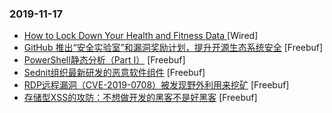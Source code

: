 ### 2019-11-17

* [How to Lock Down Your Health and Fitness Data ](https://www.wired.com/story/health-fitness-data-privacy) [Wired]
* [GitHub 推出“安全实验室”和漏洞奖励计划，提升开源生态系统安全](https://www.freebuf.com/news/220283.html) [Freebuf]
* [PowerShell静态分析（Part I）](https://www.freebuf.com/articles/network/218399.html) [Freebuf]
* [Sednit组织最新研发的恶意软件组件](https://www.freebuf.com/articles/network/216434.html) [Freebuf]
* [RDP远程漏洞（CVE-2019-0708）被发现野外利用来挖矿](https://www.freebuf.com/articles/system/218963.html) [Freebuf]
* [存储型XSS的攻防：不想做开发的黑客不是好黑客](https://www.freebuf.com/vuls/217092.html) [Freebuf]
